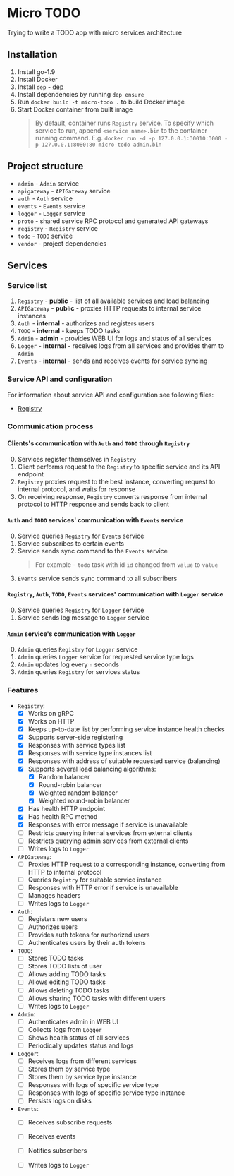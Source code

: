 # Micro TODO

Trying to write a TODO app with micro services architecture

## Installation

1. Install go-1.9
2. Install Docker
3. Install `dep` - [dep](github.com/golang/dep/cmd/dep)
4. Install dependencies by running `dep ensure`
5. Run `docker build -t micro-todo .` to build Docker image
6. Start Docker container from built image
    > By default, container runs `Registry` service. To specify which service to run, append `<service name>.bin` to the 
    container running command. E.g. `docker run -d -p 127.0.0.1:30010:3000 -p 127.0.0.1:8080:80 micro-todo admin.bin`

## Project structure

- `admin` - `Admin` service
- `apigateway` - `APIGateway` service
- `auth` - `Auth` service
- `events` - `Events` service
- `logger` - `Logger` service
- `proto` - shared service RPC protocol and generated API gateways
- `registry` - `Registry` service
- `todo` - `TODO` service
- `vendor` - project dependencies

## Services

### Service list

1. `Registry` - **public** - list of all available services and load balancing
2. `APIGateway` - **public** - proxies HTTP requests to internal service instances
3. `Auth` - **internal** - authorizes and registers users
4. `TODO` - **internal** - keeps TODO tasks
5. `Admin` - **admin** - provides WEB UI for logs and status of all services
6. `Logger` - **internal** - receives logs from all services and provides them to `Admin`
7. `Events` - **internal** - sends and receives events for service syncing

### Service API and configuration

For information about service API and configuration see following files:
- [Registry](registry/Registry.md)

### Communication process

#### Clients's communication with `Auth` and `TODO` through `Registry`

0. Services register themselves in `Registry`
1. Client performs request to the `Registry` to specific service and its API endpoint
2. `Registry` proxies request to the best instance, converting request to internal protocol, and waits for response
3. On receiving response, `Registry` converts response from internal protocol to HTTP response and sends back to client

#### `Auth` and `TODO` services' communication with `Events` service

0. Service queries `Registry` for `Events` service
1. Service subscribes to certain events
2. Service sends sync command to the `Events` service
    > For example - `todo` task with id `id` changed from `value` to `value`
3. `Events` service sends sync command to all subscribers

#### `Registry`, `Auth`, `TODO`, `Events` services' communication with `Logger` service

0. Service queries `Registry` for `Logger` service
1. Service sends log message to `Logger` service

#### `Admin` service's communication with `Logger`

0. `Admin` queries `Registry` for `Logger` service
1. `Admin` queries `Logger` service for requested service type logs
2. `Admin` updates log every `n` seconds
3. `Admin` queries `Registry` for services status  

### Features

- `Registry`:
    - [x] Works on gRPC
    - [x] Works on HTTP
    - [x] Keeps up-to-date list by performing service instance health checks
    - [x] Supports server-side registering
    - [x] Responses with service types list
    - [x] Responses with service type instances list
    - [x] Responses with address of suitable requested service (balancing)
    - [x] Supports several load balancing algorithms:
        - [x] Random balancer
        - [x] Round-robin balancer
        - [x] Weighted random balancer
        - [x] Weighted round-robin balancer
    - [x] Has health HTTP endpoint
    - [x] Has health RPC method
    - [x] Responses with error message if service is unavailable
    - [ ] Restricts querying internal services from external clients
    - [ ] Restricts querying admin services from external clients
    - [ ] Writes logs to `Logger`
- `APIGateway`:
    - [ ] Proxies HTTP request to a corresponding instance, converting from HTTP to internal protocol
    - [ ] Queries `Registry` for suitable service instance
    - [ ] Responses with HTTP error if service is unavailable
    - [ ] Manages headers
    - [ ] Writes logs to `Logger`
- `Auth`:
    - [ ] Registers new users
    - [ ] Authorizes users
    - [ ] Provides auth tokens for authorized users
    - [ ] Authenticates users by their auth tokens
- `TODO`:
    - [ ] Stores TODO tasks
    - [ ] Stores TODO lists of user
    - [ ] Allows adding TODO tasks
    - [ ] Allows editing TODO tasks
    - [ ] Allows deleting TODO tasks
    - [ ] Allows sharing TODO tasks with different users
    - [ ] Writes logs to `Logger`
- `Admin`:
    - [ ] Authenticates admin in WEB UI
    - [ ] Collects logs from `Logger`
    - [ ] Shows health status of all services
    - [ ] Periodically updates status and logs
- `Logger`:
    - [ ] Receives logs from different services
    - [ ] Stores them by service type
    - [ ] Stores them by service type instance
    - [ ] Responses with logs of specific service type
    - [ ] Responses with logs of specific service type instance
    - [ ] Persists logs on disks
- `Events`:
    - [ ] Receives subscribe requests
    - [ ] Receives events
    - [ ] Notifies subscribers
    - [ ] Writes logs to `Logger`
    